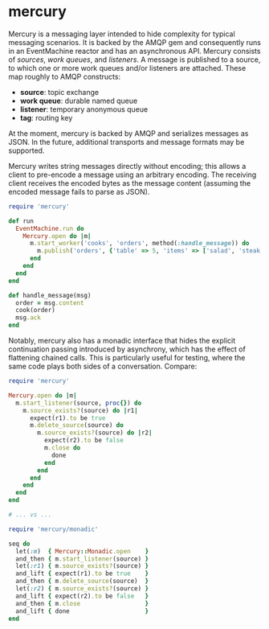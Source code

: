 mercury
=======

Mercury is a messaging layer intended to hide complexity for typical
messaging scenarios. It is backed by the AMQP gem and consequently
runs in an EventMachine reactor and has an asynchronous API. Mercury
consists of _sources_, _work queues_, and _listeners_. A message is
published to a source, to which one or more work queues and/or
listeners are attached. These map roughly to AMQP constructs:

- **source**: topic exchange
- **work queue**: durable named queue
- **listener**: temporary anonymous queue
- **tag**: routing key

At the moment, mercury is backed by AMQP and serializes messages as
JSON. In the future, additional transports and message formats may be
supported.

Mercury writes string messages directly without encoding; this allows
a client to pre-encode a message using an arbitrary encoding. The
receiving client receives the encoded bytes as the message content
(assuming the encoded message fails to parse as JSON).


```ruby
require 'mercury'

def run
  EventMachine.run do
    Mercury.open do |m|
      m.start_worker('cooks', 'orders', method(:handle_message)) do
        m.publish('orders', {'table' => 5, 'items' => ['salad', 'steak', 'cake']})
      end
    end
  end
end

def handle_message(msg)
  order = msg.content
  cook(order)
  msg.ack
end
```

Notably, mercury also has a monadic interface that hides the explicit
continuation passing introduced by asynchrony, which has the effect of
flattening chained calls. This is particularly useful for testing,
where the same code plays both sides of a conversation. Compare:

```ruby
require 'mercury'

Mercury.open do |m|
  m.start_listener(source, proc{}) do
    m.source_exists?(source) do |r1|
      expect(r1).to be true
      m.delete_source(source) do
        m.source_exists?(source) do |r2|
          expect(r2).to be false
          m.close do
            done
          end
        end
      end
    end
  end
end

# ... vs ...

require 'mercury/monadic'

seq do
  let(:m)  { Mercury::Monadic.open    }
  and_then { m.start_listener(source) }
  let(:r1) { m.source_exists?(source) }
  and_lift { expect(r1).to be true    }
  and_then { m.delete_source(source)  }
  let(:r2) { m.source_exists?(source) }
  and_lift { expect(r2).to be false   }
  and_then { m.close                  }
  and_lift { done                     }
end
```